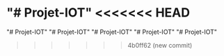 "# Projet-IOT" 
<<<<<<< HEAD
=======
"# Projet-IOT" 
"# Projet-IOT" 
"# Projet-IOT" 
"# Projet-IOT" 
"# Projet-IOT" 
>>>>>>> 4b0ff62 (new commit)
